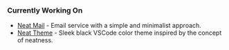 ### Currently Working On

- [Neat Mail](https://github.com/mrnzdev/neat-mail) - Email service with a simple and minimalist approach.
- [Neat Theme](https://github.com/mrnzdev/neat-theme) - Sleek black VSCode color theme inspired by the concept of neatness.
